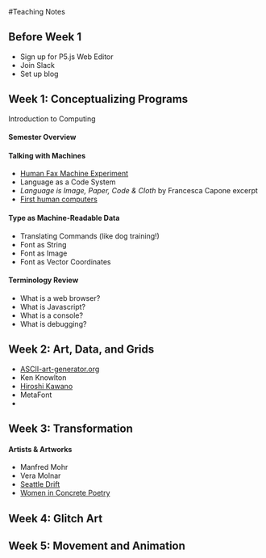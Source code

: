 #Teaching Notes
## Before Week 1
- Sign up for P5.js Web Editor
- Join Slack
- Set up blog

## Week 1: Conceptualizing Programs
Introduction to Computing

#### Semester Overview

#### Talking with Machines
- [Human Fax Machine Experiment](http://lucasihlein.net/The-Human-Fax-Machine-Experiment)
-  Language as a Code System
-  _Language is Image, Paper, Code & Cloth_ by Francesca Capone excerpt
-  [First human computers](https://www.smithsonianmag.com/science-nature/history-human-computers-180972202/)

#### Type as Machine-Readable Data
- Translating Commands (like dog training!)
- Font as String
- Font as Image
- Font as Vector Coordinates

#### Terminology Review
- What is a web browser?
- What is Javascript?
- What is a console?
- What is debugging?

## Week 2: Art, Data, and Grids
- [ASCII-art-generator.org](https://www.ascii-art-generator.org/)
- Ken Knowlton
- [Hiroshi Kawano](https://www.overheadcompartment.org/the-work-of-art-in-the-age-of-programmatic-abstraction/)
- MetaFont
- 

## Week 3: Transformation

#### Artists & Artworks
- Manfred Mohr
- Vera Molnar
- [Seattle Drift](http://www.vispo.com/animisms/SeattleDriftEnglish.html#) 
- [Women in Concrete Poetry](https://monoskop.org/Women_in_concrete_poetry)
## Week 4: Glitch Art

## Week 5: Movement and Animation

####